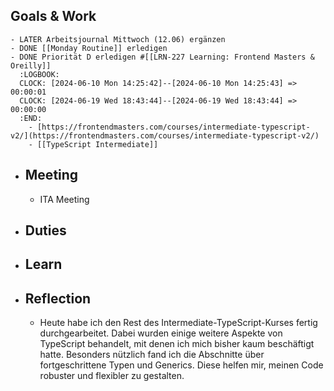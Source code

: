 ## Goals & Work
	- LATER Arbeitsjournal Mittwoch (12.06) ergänzen
	- DONE [[Monday Routine]] erledigen
	- DONE Priorität D erledigen #[[LRN-227 Learning: Frontend Masters & Oreilly]]
	  :LOGBOOK:
	  CLOCK: [2024-06-10 Mon 14:25:42]--[2024-06-10 Mon 14:25:43] =>  00:00:01
	  CLOCK: [2024-06-19 Wed 18:43:44]--[2024-06-19 Wed 18:43:44] =>  00:00:00
	  :END:
		- [https://frontendmasters.com/courses/intermediate-typescript-v2/](https://frontendmasters.com/courses/intermediate-typescript-v2/)
		- [[TypeScript Intermediate]]
- ## Meeting
	- ITA Meeting
- ## Duties
- ## Learn
- ## Reflection
	- Heute habe ich den Rest des Intermediate-TypeScript-Kurses fertig durchgearbeitet. Dabei wurden einige weitere Aspekte von TypeScript behandelt, mit denen ich mich bisher kaum beschäftigt hatte. Besonders nützlich fand ich die Abschnitte über fortgeschrittene Typen und Generics. Diese helfen mir, meinen Code robuster und flexibler zu gestalten.